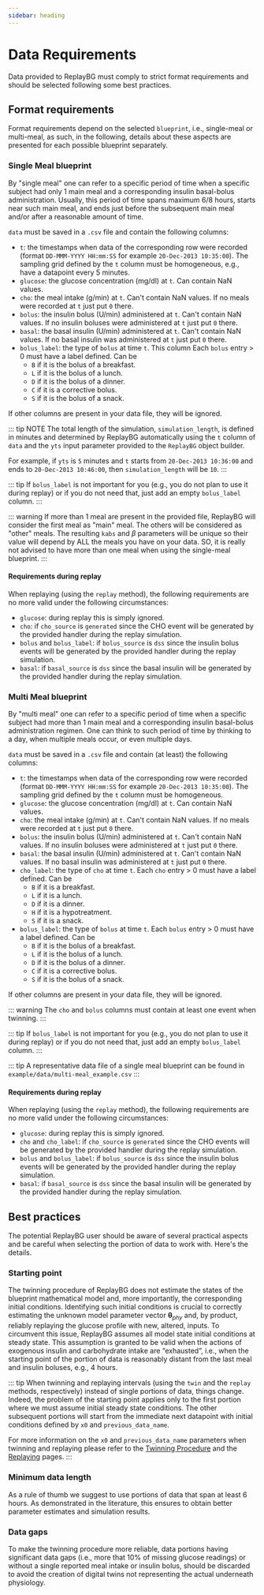 ```yaml
---
sidebar: heading
---
```

# Data Requirements

Data provided to ReplayBG must comply to strict format requirements and should be selected following some best
practices.

## Format requirements

Format requirements depend on the selected `blueprint`, i.e., single-meal or multi-meal, as such, 
in the following, details about these aspects are presented for each possible blueprint separately.

### Single Meal blueprint

By "single meal" one can refer to a specific period 
of time when a specific subject had only 1 main meal and a corresponding insulin 
basal-bolus administration. Usually, this period of time spans maximum 6/8 hours,
starts near such main meal, and ends just before the subsequent main meal and/or after
a reasonable amount of time.

`data` must be saved in a `.csv` file and contain the following columns:
* `t`: the timestamps when data of the corresponding row were recorded (format 
`DD-MMM-YYYY HH:mm:SS` for example `20-Dec-2013 10:35:00`). The sampling grid defined by the `t` column must be
homogeneous, e.g., have a datapoint every 5 minutes. 
* `glucose`: the glucose concentration (mg/dl) at `t`. Can contain NaN values.
* `cho`: the meal intake (g/min) at `t`. Can't contain NaN values. If no meals were recorded at `t` just put `0` there.
* `bolus`: the insulin bolus (U/min) administered at `t`. Can't contain NaN values. If no insulin boluses were 
administered at `t` just put `0` there.
* `basal`: the basal insulin (U/min) administered at `t`. Can't contain NaN values. If no basal insulin was 
administered at `t` just put `0` there.
* `bolus_label`: the type of `bolus` at time `t`. This column Each `bolus` entry > 0 must have a label defined. Can be 
  * `B` if it is the bolus of a breakfast.
  * `L` if it is the bolus of a lunch.
  * `D` if it is the bolus of a dinner.
  * `C` if it is a corrective bolus.
  * `S` if it is the bolus of a snack.

If other columns are present in your data file, they will be ignored. 

::: tip NOTE
The total length of the simulation, `simulation_length`, is defined in minutes and determined by ReplayBG automatically 
using the `t` column of `data` and the `yts` input parameter provided to the `ReplayBG` object builder. 

For example, if `yts` is `5` minutes and `t` starts from `20-Dec-2013 10:36:00` and ends to `20-Dec-2013 10:46:00`, 
then `simulation_length` will be `10`.
:::

::: tip
If `bolus_label` is not important for you (e.g., you do not plan to use it during replay) or if you do not need that, 
just add an empty `bolus_label` column. 
:::

::: warning
If more than 1 meal are present in the provided file, ReplayBG will consider the first meal as "main" meal. The others
will be considered as "other" meals. The resulting `kabs` and $\beta$ parameters will be unique so their value will 
depend by ALL the meals you have on your data. SO, it is really not advised to have more than one meal when using the 
single-meal blueprint.
:::

#### Requirements during replay
When replaying (using the `replay` method), the following requirements are no more valid under the following circumstances: 
- `glucose`: during replay this is simply ignored.
- `cho`: if `cho_source` is `generated` since the CHO event will be generated by the provided handler during the replay simulation.
- `bolus` and `bolus_label`: if `bolus_source` is `dss` since the insulin bolus events will be generated by the provided handler during the replay simulation.
- `basal`: if `basal_source` is `dss` since the basal insulin will be generated by the provided handler during the replay simulation.

### Multi Meal blueprint

By "multi meal" one can refer to a specific period 
of time when a specific subject had more than 1 main meal and a
corresponding insulin basal-bolus administration regimen. One can think to such 
period of time by thinking to a day, when multiple meals occur, or even multiple days.

`data` must be saved in a `.csv` file and contain (at least) the following columns:
* `t`: the timestamps when data of the corresponding row were recorded (format 
`DD-MMM-YYYY HH:mm:SS` for example `20-Dec-2013 10:35:00`). The sampling grid defined by the `t` column must be
homogeneous. 
* `glucose`: the glucose concentration (mg/dl) at `t`. Can contain NaN values.
* `cho`: the meal intake (g/min) at `t`. Can't contain NaN values. If no meals were recorded at `t` just put `0` there.
* `bolus`: the insulin bolus (U/min) administered at `t`. Can't contain NaN values. If no insulin boluses were 
administered at `t` just put `0` there.
* `basal`: the basal insulin (U/min) administered at `t`. Can't contain NaN values. If no basal insulin was 
administered at `t` just put `0` there.
* `cho_label`: the type of `cho` at time `t`. Each `cho` entry > 0 must have a label defined. Can be 
  * `B` if it is a breakfast.
  * `L` if it is a lunch.
  * `D` if it is a dinner.
  * `H` if it is a hypotreatment.
  * `S` if it is a snack.
* `bolus_label`: the type of `bolus` at time `t`. Each `bolus` entry > 0 must have a label defined. Can be 
  * `B` if it is the bolus of a breakfast.
  * `L` if it is the bolus of a lunch.
  * `D` if it is the bolus of a dinner.
  * `C` if it is a corrective bolus.
  * `S` if it is the bolus of a snack.

If other columns are present in your data file, they will be ignored. 

::: warning 
The `cho` and `bolus` columns must contain at least one event when twinning.
:::

::: tip
If `bolus_label` is not important for you (e.g., you do not plan to use it during replay) or if you do not need that, 
just add an empty `bolus_label` column. 
:::

::: tip
A representative data file of a single meal blueprint can be found in `example/data/multi-meal_example.csv`
:::

#### Requirements during replay
When replaying (using the `replay` method), the following requirements are no more valid under the following circumstances: 
- `glucose`: during replay this is simply ignored.
- `cho` and `cho_label`: if `cho_source` is `generated` since the CHO events will be generated by the provided handler during the replay simulation.
- `bolus` and `bolus_label`: if `bolus_source` is `dss` since the insulin bolus events will be generated by the provided handler during the replay simulation.
- `basal`: if `basal_source` is `dss` since the basal insulin will be generated by the provided handler during the replay simulation.

## Best practices
The potential ReplayBG user should be aware of several practical aspects and be careful when selecting the portion 
of data to work with. Here's the details.

### Starting point 
The twinning procedure of ReplayBG does not estimate the states of the blueprint mathematical model and, more 
importantly, the corresponding initial conditions. Identifying such initial conditions is crucial to correctly 
estimating the unknown model parameter vector $\boldsymbol{\theta}_{phy}$ and, by product, reliably replaying the 
glucose profile with new, altered, inputs. To circumvent this issue, ReplayBG assumes all model state initial 
conditions at steady state. This assumption is granted to be valid when the actions of exogenous insulin and 
carbohydrate intake are “exhausted”, i.e., when the starting point of the portion of data is reasonably distant 
from the last meal and insulin boluses, e.g., 4 hours. 

::: tip
When twinning and replaying intervals (using the `twin` and the `replay` methods, respectively) instead of single 
portions of data, things change. Indeed, the problem of the starting point applies only to the first portion where we 
must assume initial steady state conditions. The other subsequent portions will start from the immediate next datapoint 
with initial conditions defined by `x0` and `previous_data_name`. 

For more information on the `x0` and
`previous_data_name` parameters when twinning and replaying please refer to the [Twinning Procedure](./twinning_procedure.md)
and the [Replaying](./replaying.md) pages.
:::

### Minimum data length
As a rule of thumb we suggest to use portions of data that span at least 6 hours.
As demonstrated in the literature, this ensures to obtain better parameter estimates and simulation results.

### Data gaps
To make the twinning procedure more reliable, data portions having significant data gaps (i.e., more that 10% of missing glucose 
readings) or without a single reported meal intake or insulin bolus, should be discarded to avoid the creation of 
digital twins not representing the actual underneath physiology.
